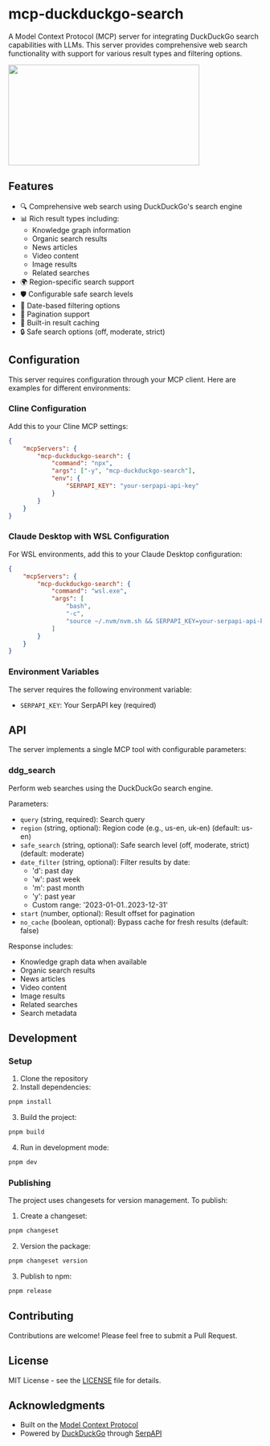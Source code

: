 # mcp-duckduckgo-search

A Model Context Protocol (MCP) server for integrating DuckDuckGo
search capabilities with LLMs. This server provides comprehensive web
search functionality with support for various result types and
filtering options.

<a href="https://glama.ai/mcp/servers/v99lwtriyk">
  <img width="380" height="200" src="https://glama.ai/mcp/servers/v99lwtriyk/badge" />
</a>

## Features

- 🔍 Comprehensive web search using DuckDuckGo's search engine
- 📊 Rich result types including:
  - Knowledge graph information
  - Organic search results
  - News articles
  - Video content
  - Image results
  - Related searches
- 🌍 Region-specific search support
- 🛡️ Configurable safe search levels
- 📅 Date-based filtering options
- 📄 Pagination support
- 💾 Built-in result caching
- 🔒 Safe search options (off, moderate, strict)

## Configuration

This server requires configuration through your MCP client. Here are
examples for different environments:

### Cline Configuration

Add this to your Cline MCP settings:

```json
{
	"mcpServers": {
		"mcp-duckduckgo-search": {
			"command": "npx",
			"args": ["-y", "mcp-duckduckgo-search"],
			"env": {
				"SERPAPI_KEY": "your-serpapi-api-key"
			}
		}
	}
}
```

### Claude Desktop with WSL Configuration

For WSL environments, add this to your Claude Desktop configuration:

```json
{
	"mcpServers": {
		"mcp-duckduckgo-search": {
			"command": "wsl.exe",
			"args": [
				"bash",
				"-c",
				"source ~/.nvm/nvm.sh && SERPAPI_KEY=your-serpapi-api-key /home/username/.nvm/versions/node/v20.12.1/bin/npx mcp-duckduckgo-search"
			]
		}
	}
}
```

### Environment Variables

The server requires the following environment variable:

- `SERPAPI_KEY`: Your SerpAPI key (required)

## API

The server implements a single MCP tool with configurable parameters:

### ddg_search

Perform web searches using the DuckDuckGo search engine.

Parameters:

- `query` (string, required): Search query
- `region` (string, optional): Region code (e.g., us-en, uk-en)
  (default: us-en)
- `safe_search` (string, optional): Safe search level (off, moderate,
  strict) (default: moderate)
- `date_filter` (string, optional): Filter results by date:
  - 'd': past day
  - 'w': past week
  - 'm': past month
  - 'y': past year
  - Custom range: '2023-01-01..2023-12-31'
- `start` (number, optional): Result offset for pagination
- `no_cache` (boolean, optional): Bypass cache for fresh results
  (default: false)

Response includes:

- Knowledge graph data when available
- Organic search results
- News articles
- Video content
- Image results
- Related searches
- Search metadata

## Development

### Setup

1. Clone the repository
2. Install dependencies:

```bash
pnpm install
```

3. Build the project:

```bash
pnpm build
```

4. Run in development mode:

```bash
pnpm dev
```

### Publishing

The project uses changesets for version management. To publish:

1. Create a changeset:

```bash
pnpm changeset
```

2. Version the package:

```bash
pnpm changeset version
```

3. Publish to npm:

```bash
pnpm release
```

## Contributing

Contributions are welcome! Please feel free to submit a Pull Request.

## License

MIT License - see the [LICENSE](LICENSE) file for details.

## Acknowledgments

- Built on the
  [Model Context Protocol](https://github.com/modelcontextprotocol)
- Powered by [DuckDuckGo](https://duckduckgo.com) through
  [SerpAPI](https://serpapi.com)
